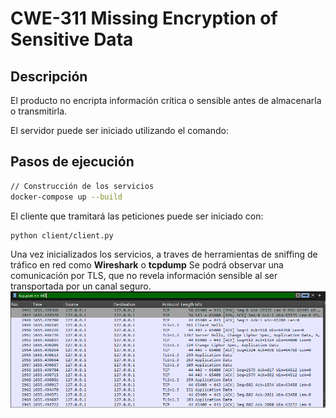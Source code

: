 # CWE-311 Missing Encryption of Sensitive Data

## Descripción
El producto no encripta información crítica o sensible antes de almacenarla o transmitirla.

El servidor puede ser iniciado utilizando el comando:

## Pasos de ejecución
```bash
// Construcción de los servicios
docker-compose up --build
```
El cliente que tramitará las peticiones puede ser iniciado con:
```bash
python client/client.py
```


Una vez inicializados los servicios, a traves de herramientas de sniffing de tráfico en red como **Wireshark** o **tcpdump**
Se podrá observar una comunicación por TLS, que no revela información sensible al ser transportada por un canal seguro.
![alt text](image-2.png)